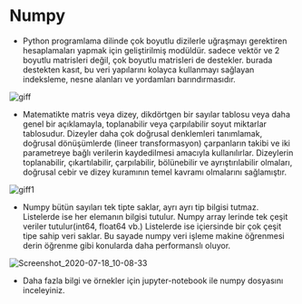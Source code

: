 # Numpy

* Python programlama dilinde çok boyutlu dizilerle uğraşmayı gerektiren hesaplamaları yapmak için geliştirilmiş modüldür. sadece vektör ve 2 boyutlu matrisleri değil, çok boyutlu matrisleri de destekler. burada destekten kasıt, bu veri yapılarını kolayca kullanmayı sağlayan indeksleme, nesne alanları ve yordamları barındırmasıdır.

![giff](https://www.edureka.co/blog/wp-content/uploads/2017/07/Python-Numpy_05.gif)

* Matematikte matris veya dizey, dikdörtgen bir sayılar tablosu veya daha genel bir açıklamayla, toplanabilir veya çarpılabilir soyut miktarlar tablosudur. Dizeyler daha çok doğrusal denklemleri tanımlamak, doğrusal dönüşümlerde (lineer transformasyon) çarpanların takibi ve iki parametreye bağlı verilerin kaydedilmesi amacıyla kullanılırlar. Dizeylerin toplanabilir, çıkartılabilir, çarpılabilir, bölünebilir ve ayrıştırılabilir olmaları, doğrusal cebir ve dizey kuramının temel kavramı olmalarını sağlamıştır.

![giff1](https://www.dataquest.io/wp-content/uploads/2020/05/OVERLAY_Numpy_for_DE_3.gif)

* Numpy bütün sayıları tek tipte saklar, ayrı ayrı tip bilgisi tutmaz. Listelerde ise her elemanın bilgisi tutulur. Numpy array lerinde tek çeşit veriler tutulur(int64, float64 vb.) Listelerde ise içiersinde bir çok çeşit tipe sahip veri saklar. Bu sayade numpy veri işleme makine öğrenmesi derin öğrenme gibi konularda daha performanslı oluyor.

![Screenshot_2020-07-18_10-08-33](https://user-images.githubusercontent.com/54184905/87847200-de887080-c8de-11ea-9f0e-184fddf8fb72.png)

* Daha fazla bilgi ve örnekler için jupyter-notebook ile numpy dosyasını inceleyiniz.
